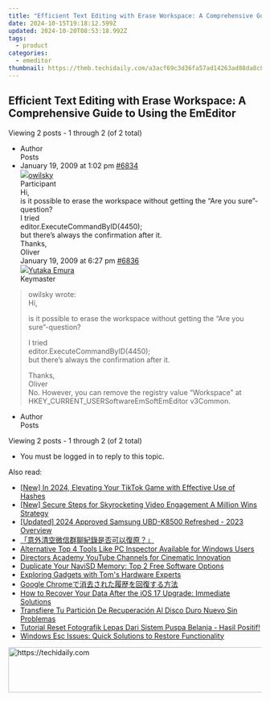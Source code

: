 ```yaml
---
title: "Efficient Text Editing with Erase Workspace: A Comprehensive Guide to Using the EmEditor"
date: 2024-10-15T19:18:12.599Z
updated: 2024-10-20T08:53:18.992Z
tags:
  - product
categories:
  - emeditor
thumbnail: https://thmb.techidaily.com/a3acf69c3d36fa57ad14263ad88da8c8eaf18e40a1badf8ad19a8dbcc0ab15b1.jpg
---
```


## Efficient Text Editing with Erase Workspace: A Comprehensive Guide to Using the EmEditor

Viewing 2 posts - 1 through 2 (of 2 total)

* Author  
Posts
* January 19, 2009 at 1:02 pm [#6834](https://tools.techidaily.com/emeditor/products/)  
[![](https://secure.gravatar.com/avatar/2e1c9efc2430993c71be903dc5b131c3?s=80&d=identicon&r=g)owilsky](https://www.emeditor.com/forums/users/owilsky/ "View owilsky's profile")  
Participant  
Hi,  
 is it possible to erase the workspace without getting the “Are you sure”-question?  
 I tried  
 editor.ExecuteCommandByID(4450);  
 but there’s always the confirmation after it.  
 Thanks,  
 Oliver  
January 19, 2009 at 6:27 pm [#6836](https://tools.techidaily.com/emeditor/products/)  
[![](https://secure.gravatar.com/avatar/a0a6377144ed3636f985d87303f65ed2?s=80&d=identicon&r=g)Yutaka Emura](https://www.emeditor.com/forums/users/yemura/ "View Yutaka Emura's profile")  
Keymaster  
> owilsky wrote:  
> Hi,  
>  
> is it possible to erase the workspace without getting the “Are you sure”-question?  
>  
> I tried  
> editor.ExecuteCommandByID(4450);  
> but there’s always the confirmation after it.  
>  
> Thanks,  
> Oliver  
 No. However, you can remove the registry value “Workspace” at HKEY\_CURRENT\_USERSoftwareEmSoftEmEditor v3Common.
* Author  
Posts

Viewing 2 posts - 1 through 2 (of 2 total)

* You must be logged in to reply to this topic.

<ins class="adsbygoogle"
     style="display:block"
     data-ad-format="autorelaxed"
     data-ad-client="ca-pub-7571918770474297"
     data-ad-slot="1223367746"></ins>

<ins class="adsbygoogle"
     style="display:block"
     data-ad-client="ca-pub-7571918770474297"
     data-ad-slot="8358498916"
     data-ad-format="auto"
     data-full-width-responsive="true"></ins>

<span class="atpl-alsoreadstyle">Also read:</span>
<div><ul>
<li><a href="https://tiktok-video-recordings.techidaily.com/new-in-2024-elevating-your-tiktok-game-with-effective-use-of-hashes/"><u>[New] In 2024, Elevating Your TikTok Game with Effective Use of Hashes</u></a></li>
<li><a href="https://youtube-lab.techidaily.com/ecure-steps-for-skyrocketing-video-engagement-a-million-wins-strategy/"><u>[New] Secure Steps for Skyrocketing Video Engagement A Million Wins Strategy</u></a></li>
<li><a href="https://article-posts.techidaily.com/updated-2024-approved-samsung-ubd-k8500-refreshed-2023-overview/"><u>[Updated] 2024 Approved Samsung UBD-K8500 Refreshed - 2023 Overview</u></a></li>
<li><a href="https://win-deluxe.techidaily.com/44cm5osp5asw5rif56m65b6u5lplush576k6igk57sa6yye5piv5zcm5yplusv5lul5b6p5y6f77yf44cn/"><u>「意外清空微信群聊紀錄是否可以復原？」</u></a></li>
<li><a href="https://win-deluxe.techidaily.com/alternative-top-4-tools-like-pc-inspector-available-for-windows-users/"><u>Alternative Top 4 Tools Like PC Inspector Available for Windows Users</u></a></li>
<li><a href="https://youtube-docs.techidaily.com/tors-academy-youtube-channels-for-cinematic-innovation/"><u>Directors Academy YouTube Channels for Cinematic Innovation</u></a></li>
<li><a href="https://win-deluxe.techidaily.com/duplicate-your-navisd-memory-top-2-free-software-options/"><u>Duplicate Your NaviSD Memory: Top 2 Free Software Options</u></a></li>
<li><a href="https://hardware-reviews.techidaily.com/exploring-gadgets-with-toms-hardware-experts/"><u>Exploring Gadgets with Tom's Hardware Experts</u></a></li>
<li><a href="https://win-deluxe.techidaily.com/1728501359952-google-chrome/"><u>Google Chromeで消去された履歴を回復する方法</u></a></li>
<li><a href="https://vp-tips.techidaily.com/how-to-recover-your-data-after-the-ios-17-upgrade-immediate-solutions/"><u>How to Recover Your Data After the iOS 17 Upgrade: Immediate Solutions</u></a></li>
<li><a href="https://win-deluxe.techidaily.com/transfiere-tu-particion-de-recuperacion-al-disco-duro-nuevo-sin-problemas/"><u>Transfiere Tu Partición De Recuperación Al Disco Duro Nuevo Sin Problemas</u></a></li>
<li><a href="https://win-deluxe.techidaily.com/tutorial-reset-fotografik-lepas-dari-sistem-puspa-belanja-hasil-positif/"><u>Tutorial Reset Fotografik Lepas Dari Sistem Puspa Belanja - Hasil Positif!</u></a></li>
<li><a href="https://win11-tips.techidaily.com/windows-esc-issues-quick-solutions-to-restore-functionality/"><u>Windows Esc Issues: Quick Solutions to Restore Functionality</u></a></li>
</ul></div>

<!-- affiliate ads begin -->
<a href="https://appsumo.8odi.net/c/5597632/2144285/7443" target="_top" id="2144285">
  <img src="//a.impactradius-go.com/display-ad/7443-2144285" border="0" alt="https://techidaily.com" width="728" height="90"/>
</a>
<img height="0" width="0" src="https://appsumo.8odi.net/i/5597632/2144285/7443" style="position:absolute;visibility:hidden;" border="0" />
<!-- affiliate ads end -->

